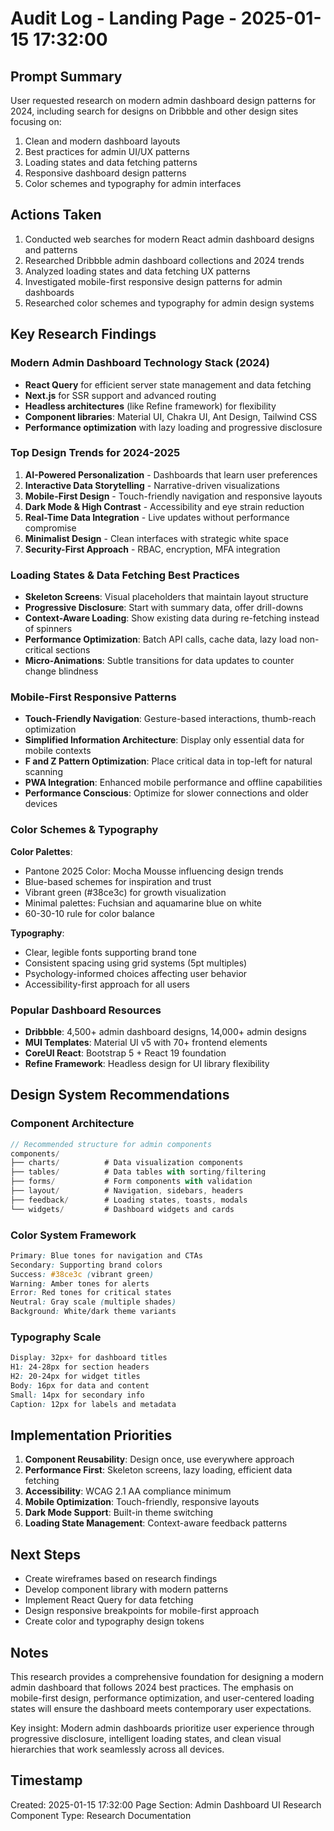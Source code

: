 # Audit Log - Landing Page - 2025-01-15 17:32:00

## Prompt Summary
User requested research on modern admin dashboard design patterns for 2024, including search for designs on Dribbble and other design sites focusing on:
1. Clean and modern dashboard layouts
2. Best practices for admin UI/UX patterns
3. Loading states and data fetching patterns
4. Responsive dashboard design patterns
5. Color schemes and typography for admin interfaces

## Actions Taken
1. Conducted web searches for modern React admin dashboard designs and patterns
2. Researched Dribbble admin dashboard collections and 2024 trends
3. Analyzed loading states and data fetching UX patterns
4. Investigated mobile-first responsive design patterns for admin dashboards
5. Researched color schemes and typography for admin design systems

## Key Research Findings

### Modern Admin Dashboard Technology Stack (2024)
- **React Query** for efficient server state management and data fetching
- **Next.js** for SSR support and advanced routing
- **Headless architectures** (like Refine framework) for flexibility
- **Component libraries**: Material UI, Chakra UI, Ant Design, Tailwind CSS
- **Performance optimization** with lazy loading and progressive disclosure

### Top Design Trends for 2024-2025
1. **AI-Powered Personalization** - Dashboards that learn user preferences
2. **Interactive Data Storytelling** - Narrative-driven visualizations
3. **Mobile-First Design** - Touch-friendly navigation and responsive layouts
4. **Dark Mode & High Contrast** - Accessibility and eye strain reduction
5. **Real-Time Data Integration** - Live updates without performance compromise
6. **Minimalist Design** - Clean interfaces with strategic white space
7. **Security-First Approach** - RBAC, encryption, MFA integration

### Loading States & Data Fetching Best Practices
- **Skeleton Screens**: Visual placeholders that maintain layout structure
- **Progressive Disclosure**: Start with summary data, offer drill-downs
- **Context-Aware Loading**: Show existing data during re-fetching instead of spinners
- **Performance Optimization**: Batch API calls, cache data, lazy load non-critical sections
- **Micro-Animations**: Subtle transitions for data updates to counter change blindness

### Mobile-First Responsive Patterns
- **Touch-Friendly Navigation**: Gesture-based interactions, thumb-reach optimization
- **Simplified Information Architecture**: Display only essential data for mobile contexts
- **F and Z Pattern Optimization**: Place critical data in top-left for natural scanning
- **PWA Integration**: Enhanced mobile performance and offline capabilities
- **Performance Conscious**: Optimize for slower connections and older devices

### Color Schemes & Typography
**Color Palettes**:
- Pantone 2025 Color: Mocha Mousse influencing design trends
- Blue-based schemes for inspiration and trust
- Vibrant green (#38ce3c) for growth visualization
- Minimal palettes: Fuchsian and aquamarine blue on white
- 60-30-10 rule for color balance

**Typography**:
- Clear, legible fonts supporting brand tone
- Consistent spacing using grid systems (5pt multiples)
- Psychology-informed choices affecting user behavior
- Accessibility-first approach for all users

### Popular Dashboard Resources
- **Dribbble**: 4,500+ admin dashboard designs, 14,000+ admin designs
- **MUI Templates**: Material UI v5 with 70+ frontend elements
- **CoreUI React**: Bootstrap 5 + React 19 foundation
- **Refine Framework**: Headless design for UI library flexibility

## Design System Recommendations

### Component Architecture
```typescript
// Recommended structure for admin components
components/
├── charts/          # Data visualization components
├── tables/          # Data tables with sorting/filtering
├── forms/           # Form components with validation
├── layout/          # Navigation, sidebars, headers
├── feedback/        # Loading states, toasts, modals
└── widgets/         # Dashboard widgets and cards
```

### Color System Framework
```css
Primary: Blue tones for navigation and CTAs
Secondary: Supporting brand colors
Success: #38ce3c (vibrant green)
Warning: Amber tones for alerts
Error: Red tones for critical states
Neutral: Gray scale (multiple shades)
Background: White/dark theme variants
```

### Typography Scale
```css
Display: 32px+ for dashboard titles
H1: 24-28px for section headers
H2: 20-24px for widget titles
Body: 16px for data and content
Small: 14px for secondary info
Caption: 12px for labels and metadata
```

## Implementation Priorities
1. **Component Reusability**: Design once, use everywhere approach
2. **Performance First**: Skeleton screens, lazy loading, efficient data fetching
3. **Accessibility**: WCAG 2.1 AA compliance minimum
4. **Mobile Optimization**: Touch-friendly, responsive layouts
5. **Dark Mode Support**: Built-in theme switching
6. **Loading State Management**: Context-aware feedback patterns

## Next Steps
- Create wireframes based on research findings
- Develop component library with modern patterns
- Implement React Query for data fetching
- Design responsive breakpoints for mobile-first approach
- Create color and typography design tokens

## Notes
This research provides a comprehensive foundation for designing a modern admin dashboard that follows 2024 best practices. The emphasis on mobile-first design, performance optimization, and user-centered loading states will ensure the dashboard meets contemporary user expectations.

Key insight: Modern admin dashboards prioritize user experience through progressive disclosure, intelligent loading states, and clean visual hierarchies that work seamlessly across all devices.

## Timestamp
Created: 2025-01-15 17:32:00
Page Section: Admin Dashboard UI Research
Component Type: Research Documentation